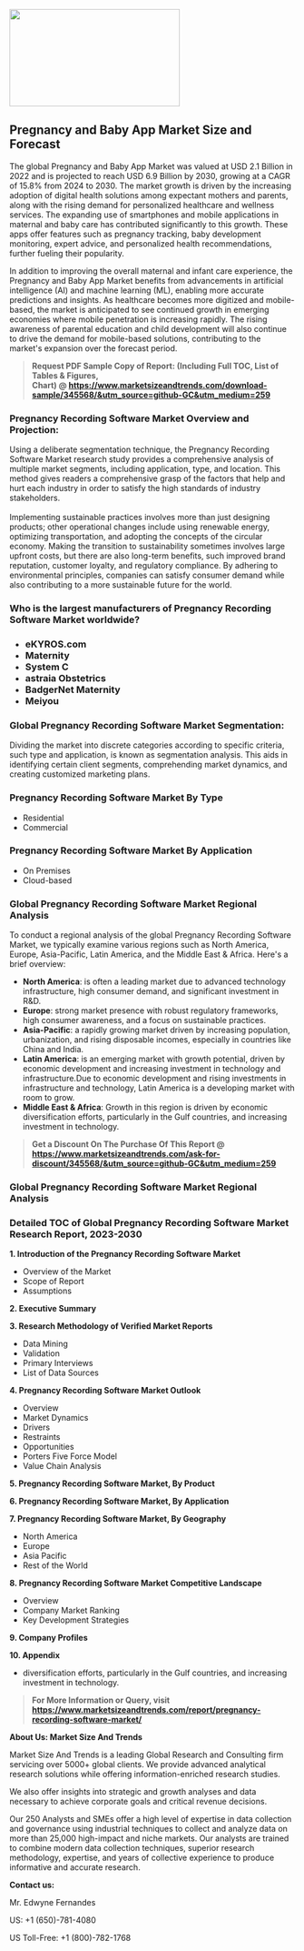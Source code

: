 <p><img class="alignnone size-medium wp-image-20088" src="https://ffe5etoiles.com/wp-content/uploads/2024/12/MST1-300x171.png" alt="" width="300" height="171" /></p><h2>Pregnancy and Baby App Market Size and Forecast</h2><p>The global Pregnancy and Baby App Market was valued at USD 2.1 Billion in 2022 and is projected to reach USD 6.9 Billion by 2030, growing at a CAGR of 15.8% from 2024 to 2030. The market growth is driven by the increasing adoption of digital health solutions among expectant mothers and parents, along with the rising demand for personalized healthcare and wellness services. The expanding use of smartphones and mobile applications in maternal and baby care has contributed significantly to this growth. These apps offer features such as pregnancy tracking, baby development monitoring, expert advice, and personalized health recommendations, further fueling their popularity.</p><p>In addition to improving the overall maternal and infant care experience, the Pregnancy and Baby App Market benefits from advancements in artificial intelligence (AI) and machine learning (ML), enabling more accurate predictions and insights. As healthcare becomes more digitized and mobile-based, the market is anticipated to see continued growth in emerging economies where mobile penetration is increasing rapidly. The rising awareness of parental education and child development will also continue to drive the demand for mobile-based solutions, contributing to the market's expansion over the forecast period.</p></p><blockquote id="" class=""><strong>Request PDF Sample Copy of Report: (Including Full TOC, List of Tables &amp; Figures, Chart)&nbsp;@&nbsp;<strong><a href="https://www.marketsizeandtrends.com/download-sample/345568/&utm_source=github-GC&utm_medium=259" target="_blank">https://www.marketsizeandtrends.com/download-sample/345568/&utm_source=github-GC&utm_medium=259</a></strong></strong></blockquote><h3 id="" class="">Pregnancy Recording Software Market&nbsp;Overview and Projection:</h3><p id="" class="">Using a deliberate segmentation technique, the Pregnancy Recording Software Market research study provides a comprehensive analysis of multiple market segments, including application, type, and location. This method gives readers a comprehensive grasp of the factors that help and hurt each industry in order to satisfy the high standards of industry stakeholders. <br /> <br />Implementing sustainable practices involves more than just designing products; other operational changes include using renewable energy, optimizing transportation, and adopting the concepts of the circular economy. Making the transition to sustainability sometimes involves large upfront costs, but there are also long-term benefits, such improved brand reputation, customer loyalty, and regulatory compliance. By adhering to environmental principles, companies can satisfy consumer demand while also contributing to a more sustainable future for the world.</p><h3 id="" class="">Who is the largest manufacturers of&nbsp;Pregnancy Recording Software Market worldwide?</h3><h3 class=""><p><ul><li>eKYROS.com </li><li> Maternity </li><li> System C </li><li> astraia Obstetrics </li><li> BadgerNet Maternity </li><li> Meiyou</li></ul></p></h3><h3 id="" class="">Global&nbsp;Pregnancy Recording Software Market Segmentation:</h3><p id="" class="">Dividing the market into discrete categories according to specific criteria, such type and application, is known as segmentation analysis. This aids in identifying certain client segments, comprehending market dynamics, and creating customized marketing plans.</p><h3 id="" class="">Pregnancy Recording Software Market&nbsp;By Type</h3><p><p><ul><li>Residential</li><li> Commercial</p></li></ul></p></p><h3 id="" class="">Pregnancy Recording Software Market&nbsp;By Application</h3><p class=""><p><ul><li>On Premises</li><li> Cloud-based</li></ul></p></p><h3 id="" class="">Global Pregnancy Recording Software Market Regional Analysis</h3><p id="" class="">To conduct a regional analysis of the global Pregnancy Recording Software Market, we typically examine various regions such as North America, Europe, Asia-Pacific, Latin America, and the Middle East &amp; Africa. Here's a brief overview:</p><ul><li><strong>North America</strong>: is often a leading market due to advanced technology infrastructure, high consumer demand, and significant investment in R&amp;D.</li><li><strong>Europe</strong>: strong market presence with robust regulatory frameworks, high consumer awareness, and a focus on sustainable practices.</li><li><strong>Asia-Pacific</strong>: a rapidly growing market driven by increasing population, urbanization, and rising disposable incomes, especially in countries like China and India.</li><li><strong>Latin America</strong>: is an emerging market with growth potential, driven by economic development and increasing investment in technology and infrastructure.Due to economic development and rising investments in infrastructure and technology, Latin America is a developing market with room to grow.</li><li><strong>Middle East &amp; Africa</strong>: Growth in this region is driven by economic diversification efforts, particularly in the Gulf countries, and increasing investment in technology.</li></ul><blockquote id="" class=""><strong>Get a Discount On The Purchase Of This Report @ <strong><a href="https://www.marketsizeandtrends.com/ask-for-discount/345568/&utm_source=github-GC&utm_medium=259" target="_blank">https://www.marketsizeandtrends.com/ask-for-discount/345568/&utm_source=github-GC&utm_medium=259</a></strong></strong></blockquote><h3 id="" class="">Global Pregnancy Recording Software Market Regional Analysis</h3><h3 id="" class="">Detailed TOC of Global Pregnancy Recording Software Market Research Report, 2023-2030</h3><p id="" class=""><strong>1. Introduction of the Pregnancy Recording Software Market</strong></p><ul><li>Overview of the Market</li><li>Scope of Report</li><li>Assumptions</li></ul><p id="" class=""><strong>2. Executive Summary</strong></p><p id="" class=""><strong>3. Research Methodology of Verified Market Reports</strong></p><ul><li>Data Mining</li><li>Validation</li><li>Primary Interviews</li><li>List of Data Sources</li></ul><p id="" class=""><strong>4. Pregnancy Recording Software Market Outlook</strong></p><ul><li>Overview</li><li>Market Dynamics</li><li>Drivers</li><li>Restraints</li><li>Opportunities</li><li>Porters Five Force Model</li><li>Value Chain Analysis</li></ul><p id="" class=""><strong>5. Pregnancy Recording Software Market, By Product</strong></p><p id="" class=""><strong>6. Pregnancy Recording Software Market, By Application</strong></p><p id="" class=""><strong>7. Pregnancy Recording Software Market, By Geography</strong></p><ul><li>North America</li><li>Europe</li><li>Asia Pacific</li><li>Rest of the World</li></ul><p id="" class=""><strong>8. Pregnancy Recording Software Market Competitive Landscape</strong></p><ul><li>Overview</li><li>Company Market Ranking</li><li>Key Development Strategies</li></ul><p id="" class=""><strong>9. Company Profiles</strong></p><p id="" class=""><strong>10. Appendix</strong></p><ul><li>diversification efforts, particularly in the Gulf countries, and increasing investment in technology.</li></ul><blockquote id="" class=""><strong>For More Information or Query, visit <strong><strong><a href="https://www.marketsizeandtrends.com/report/pregnancy-recording-software-market/" target="_blank">https://www.marketsizeandtrends.com/report/pregnancy-recording-software-market/</a></strong></strong></strong></blockquote><p id="" class=""><strong>About Us: Market Size And Trends</strong></p><p id="" class="">Market Size And Trends is a leading Global Research and Consulting firm servicing over 5000+ global clients. We provide advanced analytical research solutions while offering information-enriched research studies.</p><p id="" class="">We also offer insights into strategic and growth analyses and data necessary to achieve corporate goals and critical revenue decisions.</p><p id="" class="">Our 250 Analysts and SMEs offer a high level of expertise in data collection and governance using industrial techniques to collect and analyze data on more than 25,000 high-impact and niche markets. Our analysts are trained to combine modern data collection techniques, superior research methodology, expertise, and years of collective experience to produce informative and accurate research.</p><p id="" class=""><strong>Contact us:</strong></p><p id="" class="">Mr. Edwyne Fernandes</p><p id="" class="">US: +1 (650)-781-4080</p><p id="" class="">US Toll-Free: +1 (800)-782-1768</p>

